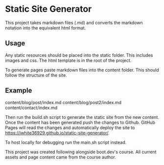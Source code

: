 # Static Site Generator 

This project takes markdown files (.md) and converts the markdown notation into the equivalent html format. 

## Usage
Any static resources should be placed into the static folder. 
This includes images and css. 
The html template is in the root of the project.

To generate pages paste markdown files into the content folder. 
This should follow the structure of the site. 

## Example
content/blog/post/index.md
content/blog/post2/index.md
content/contact/index.md

Then run the build.sh script to generate the static site from the new content. 
Once the content has been generated push the changes to Github. 
GitHub Pages will read the changes and automatically deploy the site to https://jwhite36929.github.io/static-site-generator/.

To host locally for debugging run the main.sh script instead. 


This project was created following alongside boot.dev's course. All current assets and page content came from the course author.
